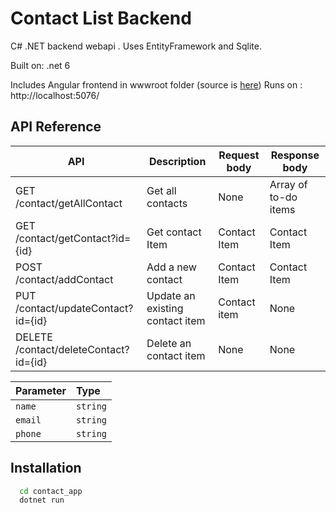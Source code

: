 
# Contact List Backend

 C# .NET backend webapi . Uses EntityFramework and Sqlite.
 
 Built on: .net 6
 
 Includes Angular frontend in wwwroot folder (source is [here](https://github.com/georgedimac/contacts_webapi_frontend/))
Runs on : http://localhost:5076/


## API Reference
| **API**                           | **Description**                 | **Request body** | **Response body**    |
|-----------------------------------|---------------------------------|------------------|----------------------|
| GET /contact/getAllContact        | Get all contacts                | None             | Array of to-do items |
| GET /contact/getContact?id={id}           | Get contact Item                | Contact Item     | Contact Item         |
| POST /contact/addContact          | Add a new contact               | Contact Item     | Contact Item         |
| PUT /contact/updateContact?id={id}    | Update an existing contact item | Contact item     | None                 |
| DELETE /contact/deleteContact?id={id} | Delete an contact item          | None             | None                 |

| Parameter | Type     | 
| :-------- | :------- | 
| `name` | `string` | 
| `email` | `string` | 
| `phone` | `string` | 

## Installation


```bash
  cd contact_app
  dotnet run
```
    
